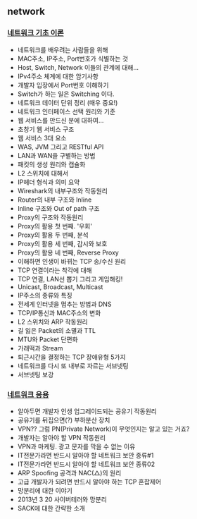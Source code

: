 ## network

### [네트워크 기초 이론](https://www.youtube.com/watch?v=k1gyh9BlOT8&list=PLXvgR_grOs1BFH-TuqFsfHqbh-gpMbFoy)

- 네트워크를 배우려는 사람들을 위해
- MAC주소, IP주소, Port번호가 식별하는 것
- Host, Switch, Network 이들의 관계에 대해...
- IPv4주소 체계에 대한 암기사항
- 개발자 입장에서 Port번호 이해하기
- Switch가 하는 일은 Switching 이다.
- 네트워크 데이터 단위 정리 (매우 중요!)
- 네트워크 인터페이스 선택 원리와 기준
- 웹 서비스를 만드신 분에 대하여...
- 초창기 웹 서비스 구조
- 웹 서비스 3대 요소
- WAS, JVM 그리고 RESTful API
- LAN과 WAN을 구별하는 방법
- 패킷의 생성 원리와 캡슐화
- L2 스위치에 대해서
- IP헤더 형식과 의미 요약
- Wireshark의 내부구조와 작동원리
- Router의 내부 구조와 Inline
- Inline 구조와 Out of path 구조
- Proxy의 구조와 작동원리
- Proxy의 활용 첫 번째. '우회'
- Proxy의 활용 두 번째, 분석
- Proxy의 활용 세 번째, 감시와 보호
- Proxy의 활용 네 번째, Reverse Proxy
- 이해하면 인생이 바뀌는 TCP 송/수신 원리
- TCP 연결이라는 착각에 대해
- TCP 연결, LAN선 뽑기 그리고 게임해킹!
- Unicast, Broadcast, Multicast
- IP주소의 종류와 특징
- 전세계 인터넷을 멈추는 방법과 DNS
- TCP/IP통신과 MAC주소의 변화
- L2 스위치와 ARP 작동원리
- 길 잃은 Packet의 소멸과 TTL
- MTU와 Packet 단편화
- 가래떡과 Stream
- 퇴근시간을 결정하는 TCP 장애유형 5가지
- 네트워크를 다시 또 내부로 자르는 서브넷팅
- 서브넷팅 보강

### [네트워크 응용](https://www.youtube.com/playlist?list=PLXvgR_grOs1BkUIxKsLEUdefyMWMA0_U-)

- 알아두면 개발자 인생 업그레이드되는 공유기 작동원리
- 공유기를 뒤집으면(?) 부하분산 장치
- VPN?? 그럼 PN(Private Network)이 무엇인지는 알고 있는 거죠?
- 개발자는 알아야 할 VPN 작동원리
- VPN과 마케팅. 광고 문자를 막을 수 없는 이유
- IT전문가라면 반드시 알아야 할 네트워크 보안 종류#1
- IT전문가라면 반드시 알아야 할 네트워크 보안 종류02
- ARP Spoofing 공격과 NAC(△)의 원리
- 고급 개발자가 되려면 반드시 알아야 하는 TCP 혼잡제어
- 망분리에 대한 이야기
- 2013년 3 20 사이버테러와 망분리
- SACK에 대한 간략한 소개
